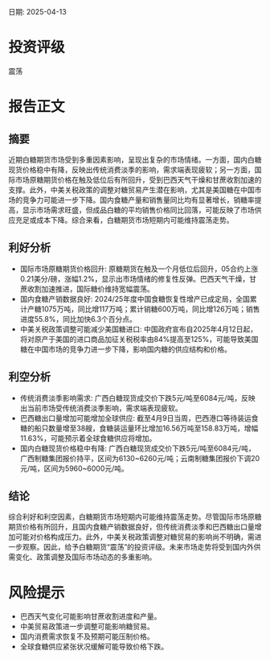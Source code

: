
日期: 2025-04-13

# 投资评级

震荡

# 报告正文

## 摘要

近期白糖期货市场受到多重因素影响，呈现出复杂的市场情绪。一方面，国内白糖现货价格稳中有降，反映出传统消费淡季的影响，需求端表现疲软；另一方面，国际市场原糖期货价格在触及低位后有所回升，受到巴西天气干燥和甘蔗收割加速的支撑。此外，中美关税政策的调整对糖贸易产生潜在影响，尤其是美国糖在中国市场的竞争力可能进一步下降。国内食糖产量和销售量同比均有显著增长，销糖率提高，显示市场需求旺盛，但成品白糖的平均销售价格同比回落，可能反映了市场供应充足或成本下降。综合来看，白糖期货市场短期内可能维持震荡走势。

## 利好分析

* 国际市场原糖期货价格回升: 原糖期货在触及一个月低位后回升，05合约上涨0.21美分/磅，涨幅1.2%，显示出市场情绪的修复性反弹。巴西天气干燥，甘蔗收割加速推进，国际糖价维持宽幅震荡。
* 国内食糖产销数据良好: 2024/25年度中国食糖恢复性增产已成定局，全国累计产糖1075万吨，同比增117万吨；累计销糖600万吨，同比增126万吨；销售进度55.8%，同比加快6.3个百分点。
* 中美关税政策调整可能减少美国糖进口: 中国政府宣布自2025年4月12日起，将对原产于美国的进口商品加征关税税率由84%提高至125%，可能导致美国糖在中国市场的竞争力进一步下降，影响国内糖的供应结构和价格。

## 利空分析

* 传统消费淡季影响需求: 广西白糖现货成交价下跌5元/吨至6084元/吨，反映出当前市场受传统消费淡季影响，需求端表现疲软。
* 巴西糖出口量增加可能增加全球供应: 截至4月9日当周，巴西港口等待装运食糖的船只数量增至38艘，食糖装运量环比增加16.56万吨至158.83万吨，增幅11.63%，可能预示着全球食糖供应将增加。
* 国内白糖现货价格稳中有降: 广西白糖现货成交价下跌5元/吨至6084元/吨，广西制糖集团报价持平，区间为6130~6260元/吨；云南制糖集团报价下调20元/吨，区间为5960~6000元/吨。

## 结论

综合利好和利空因素，白糖期货市场短期内可能维持震荡走势。尽管国际市场原糖期货价格有所回升，且国内食糖产销数据良好，但传统消费淡季和巴西糖出口量增加可能对价格构成压力。此外，中美关税政策调整对糖贸易的影响尚不明确，需进一步观察。因此，给予白糖期货“震荡”的投资评级。未来市场走势将受到国内外供需变化、政策调整及国际市场动态的多重影响。

# 风险提示

* 巴西天气变化可能影响甘蔗收割进度和产量。
* 中美贸易政策进一步调整可能影响糖贸易。
* 国内消费需求恢复不及预期可能压制价格。
* 全球食糖供应紧张状况缓解可能导致价格下跌。
